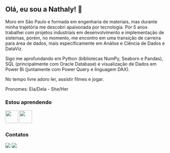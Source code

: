 ## Olá, eu sou a Nathaly! 👋


  Moro em São Paulo e formada em engenharia de materiais, mas durante minha trajetória me descobri apaixonada por tecnologia.
Por 5 anos trabalhei com projetos industriais em desenvolvimento e implementação de sistemas, porém, no momento, me encontro em uma transição de carreira para área de dados, mais especificamente em Análise e Ciência de Dados e DataViz. 

Sigo me aprofundando em Python (bibliotecas NumPy, Seaborn e Pandas), SQL (principalmente com Oracle Database) e visualização de Dados em Power Bi (juntamente com Power Query e linguagem DAX).

No tempo livre adoro ler, assistir filmes e jogar.

Pronomes: Ela/Dela - She/Her




### Estou aprendendo

<img src="https://cdn.jsdelivr.net/gh/devicons/devicon@latest/icons/python/python-original-wordmark.svg" width="40" height="40"/> <img src="https://cdn.jsdelivr.net/gh/devicons/devicon@latest/icons/oracle/oracle-original.svg" width="40" height="40" /> 

### Contatos

<div>
<a href="https://www.linkedin.com/in/nathalysantos" target="_blank"><img loading="lazy" src="https://img.shields.io/badge/-LinkedIn-%230077B5?style=for-the-badge&logo=linkedin&logoColor=white" target="_blank"></a>
<a href = "mailto:nathaly.shearer@hotmail.com"><img loading="lazy" src="https://img.shields.io/badge/Gmail-D14836?style=for-the-badge&logo=gmail&logoColor=white" target="_blank"></a>
  <div>

  
<!--
**NathalyX/NathalyX** is a ✨ _special_ ✨ repository because its `README.md` (this file) appears on your GitHub profile.

Here are some ideas to get you started:

- 🔭 I’m currently working on ...
- 🌱 I’m currently learning ...
- 👯 I’m looking to collaborate on ...
- 🤔 I’m looking for help with ...
- 💬 Ask me about ...
- 📫 How to reach me: ...
- 😄 Pronouns: ...
- ⚡ Fun fact: ...
-->
